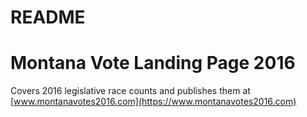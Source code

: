 # README

# Montana Vote Landing Page 2016

Covers 2016 legislative race counts and publishes them at [www.montanavotes2016.com](https://www.montanavotes2016.com)
